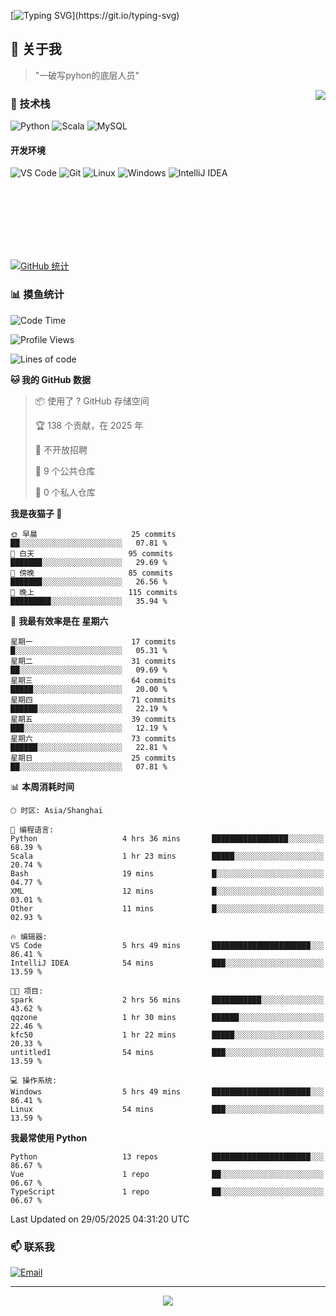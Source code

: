 [![Typing SVG](https://readme-typing-svg.herokuapp.com?font=Fira+Code&pause=1000&color=36BCF7&random=false&width=435&lines=print(%22Hello%2C+World!%22);%23+Welcome+to+my+code+space+%F0%9F%90%8D)](https://git.io/typing-svg)

## 🌟 关于我

> "一破写pyhon的底层人员"

<img align="right" src="https://github-readme-stats.vercel.app/api/top-langs/?username=huanxin996&theme=tokyonight" />

### 🎯 技术栈

![Python](https://img.shields.io/badge/Python-Expert-3776AB?style=for-the-badge&logo=python&logoColor=white)
![Scala](https://img.shields.io/badge/Scala-Expert-DC322F?style=for-the-badge&logo=scala&logoColor=white)
![MySQL](https://img.shields.io/badge/MySQL-Expert-4479A1?style=for-the-badge&logo=mysql&logoColor=white)

#### 开发环境

![VS Code](https://img.shields.io/badge/VS_Code-007ACC?style=for-the-badge&logo=visual-studio-code&logoColor=white)
![Git](https://img.shields.io/badge/Git-F05032?style=for-the-badge&logo=git&logoColor=white)
![Linux](https://img.shields.io/badge/Linux-FCC624?style=for-the-badge&logo=linux&logoColor=black)
![Windows](https://img.shields.io/badge/Windows_11-0078D4?style=for-the-badge&logo=windows11&logoColor=white)
![IntelliJ IDEA](https://img.shields.io/badge/IntelliJ_IDEA-000000?style=for-the-badge&logo=intellij-idea&logoColor=white)

<br/><br/><br/><br/><br/><br/>

  
[![GitHub 统计](https://github-readme-stats.vercel.app/api?username=huanxin996&show_icons=true&theme=tokyonight)](https://github.com/huanxin996)

### 📊 摸鱼统计

<!--START_SECTION:waka-->
![Code Time](http://img.shields.io/badge/Code%20Time-164%20hrs%2039%20mins-blue)

![Profile Views](http://img.shields.io/badge/%E4%B8%AA%E4%BA%BA%E8%B5%84%E6%96%99%E8%A7%82%E7%9C%8B%E6%AC%A1%E6%95%B0-2-blue)

![Lines of code](https://img.shields.io/badge/%E4%BB%8E%E3%80%8CHello%20World%E3%80%8D%E8%B5%B7%E6%88%91%E5%B7%B2%E7%BB%8F%E5%86%99%E4%BA%86-2.5%20million%20%E8%A1%8C%E4%BB%A3%E7%A0%81-blue)

**🐱 我的 GitHub 数据** 

> 📦  使用了 ? GitHub 存储空间 
 > 
> 🏆 138 个贡献，在 2025 年
 > 
> 🚫 不开放招聘
 > 
> 📜 9 个公共仓库 
 > 
> 🔑 0 个私人仓库 
 > 
**我是夜猫子 🦉** 

```text
🌞 早晨                     25 commits          ██░░░░░░░░░░░░░░░░░░░░░░░   07.81 % 
🌆 白天                     95 commits          ███████░░░░░░░░░░░░░░░░░░   29.69 % 
🌃 傍晚                     85 commits          ███████░░░░░░░░░░░░░░░░░░   26.56 % 
🌙 晚上                     115 commits         █████████░░░░░░░░░░░░░░░░   35.94 % 
```
📅 **我最有效率是在 星期六** 

```text
星期一                      17 commits          █░░░░░░░░░░░░░░░░░░░░░░░░   05.31 % 
星期二                      31 commits          ██░░░░░░░░░░░░░░░░░░░░░░░   09.69 % 
星期三                      64 commits          █████░░░░░░░░░░░░░░░░░░░░   20.00 % 
星期四                      71 commits          ██████░░░░░░░░░░░░░░░░░░░   22.19 % 
星期五                      39 commits          ███░░░░░░░░░░░░░░░░░░░░░░   12.19 % 
星期六                      73 commits          ██████░░░░░░░░░░░░░░░░░░░   22.81 % 
星期日                      25 commits          ██░░░░░░░░░░░░░░░░░░░░░░░   07.81 % 
```


📊 **本周消耗时间** 

```text
🕑︎ 时区: Asia/Shanghai

💬 编程语言: 
Python                   4 hrs 36 mins       █████████████████░░░░░░░░   68.39 % 
Scala                    1 hr 23 mins        █████░░░░░░░░░░░░░░░░░░░░   20.74 % 
Bash                     19 mins             █░░░░░░░░░░░░░░░░░░░░░░░░   04.77 % 
XML                      12 mins             █░░░░░░░░░░░░░░░░░░░░░░░░   03.01 % 
Other                    11 mins             █░░░░░░░░░░░░░░░░░░░░░░░░   02.93 % 

🔥 编辑器: 
VS Code                  5 hrs 49 mins       ██████████████████████░░░   86.41 % 
IntelliJ IDEA            54 mins             ███░░░░░░░░░░░░░░░░░░░░░░   13.59 % 

🐱‍💻 项目: 
spark                    2 hrs 56 mins       ███████████░░░░░░░░░░░░░░   43.62 % 
qqzone                   1 hr 30 mins        ██████░░░░░░░░░░░░░░░░░░░   22.46 % 
kfc50                    1 hr 22 mins        █████░░░░░░░░░░░░░░░░░░░░   20.33 % 
untitled1                54 mins             ███░░░░░░░░░░░░░░░░░░░░░░   13.59 % 

💻 操作系统: 
Windows                  5 hrs 49 mins       ██████████████████████░░░   86.41 % 
Linux                    54 mins             ███░░░░░░░░░░░░░░░░░░░░░░   13.59 % 
```

**我最常使用 Python** 

```text
Python                   13 repos            ██████████████████████░░░   86.67 % 
Vue                      1 repo              ██░░░░░░░░░░░░░░░░░░░░░░░   06.67 % 
TypeScript               1 repo              ██░░░░░░░░░░░░░░░░░░░░░░░   06.67 % 
```




 Last Updated on 29/05/2025 04:31:20 UTC
<!--END_SECTION:waka-->

### 📫 联系我

[![Email](https://img.shields.io/badge/Email-D14836?style=for-the-badge&logo=gmail&logoColor=white)](mailto:mc.xiaolang@Foxmail.com)

---

<p align="center">
  <img src="https://profile-counter.glitch.me/huanxin996/count.svg" />
</p>